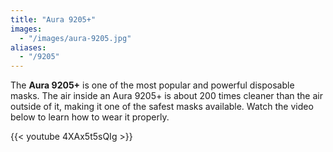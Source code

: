 ```yaml
---
title: "Aura 9205+"
images:
  - "/images/aura-9205.jpg"
aliases:
  - "/9205"
---
```


The **Aura 9205+** is one of the most popular and powerful disposable masks. The air inside an Aura 9205+ is about 200 times cleaner than the air outside of it, making it one of the safest masks available. Watch the video below to learn how to wear it properly.

{{< youtube 4XAx5t5sQIg >}}